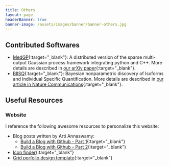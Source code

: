 ```yaml
---
title: Others
layout: page
headerBanner: true
banner-image: /assets/images/banner/banner-others.jpg
---
```


## Contributed Softwares
* [MedGP](https://github.com/bee-hive/MedGP){:target="_blank"}: A distributed version of the sparse multi-output Gaussian process framework integrating python and C++. More details are described in [our arXiv paper](https://arxiv.org/abs/1703.09112){:target="_blank"}.
* [BIISQ](https://github.com/bee-hive/BIISQ){:target="_blank"}: Bayesian nonparametric discovery of Isoforms and Individual Specific Quantification. More details are described in [our article in Nature Communications](https://www.nature.com/articles/s41467-018-03402-w){:target="_blank"}.

## Useful Resources
### Website
I reference the following awesome resources to personalize this website:
* Blog posts written by Arti Annaswamy:
    * [Build a Blog with Github - Part 1](http://artiannaswamy.com/build-a-github-blog-part-1){:target="_blank"}
    * [Build a Blog with Github - Part 2](http://artiannaswamy.com/build-a-github-blog-part-2){:target="_blank"}
* [Icon finder](https://www.iconfinder.com){:target="_blank"}
* [Grid porfolio design template](https://github.com/JonathanMatthey/jonathanmatthey.com){:target="_blank"}